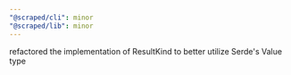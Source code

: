 ```yaml
---
"@scraped/cli": minor
"@scraped/lib": minor
---
```


refactored the implementation of ResultKind to better utilize Serde's Value type
